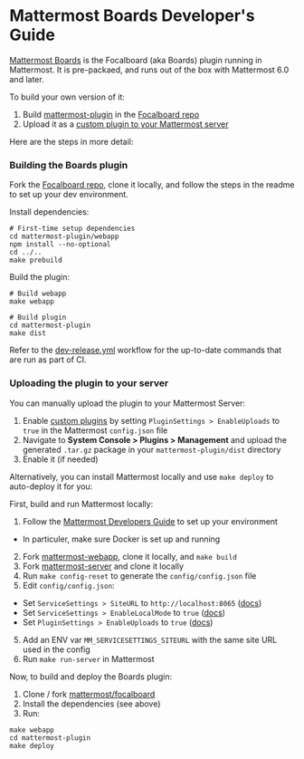 # Mattermost Boards Developer's Guide

[Mattermost Boards](https://mattermost.com/boards/) is the Focalboard (aka Boards) plugin running in Mattermost. It is pre-packaed, and runs out of the box with Mattermost 6.0 and later.

To build your own version of it:
1. Build [mattermost-plugin](https://github.com/mattermost/focalboard/tree/main/mattermost-plugin) in the [Focalboard repo](https://github.com/mattermost/focalboard)
2. Upload it as a [custom plugin to your Mattermost server](https://developers.mattermost.com/integrate/admin-guide/admin-plugins-beta/#custom-plugins)

Here are the steps in more detail:

### Building the Boards plugin

Fork the [Focalboard repo](https://github.com/mattermost/focalboard), clone it locally, and follow the steps in the readme to set up your dev environment.

Install dependencies:
```
# First-time setup dependencies
cd mattermost-plugin/webapp
npm install --no-optional
cd ../..
make prebuild
```

Build the plugin:
```
# Build webapp
make webapp

# Build plugin
cd mattermost-plugin
make dist
```

Refer to the [dev-release.yml](https://github.com/mattermost/focalboard/blob/main/.github/workflows/dev-release.yml#L168) workflow for the up-to-date commands that are run as part of CI.

### Uploading the plugin to your server

You can manually upload the plugin to your Mattermost Server:
1. Enable [custom plugins](https://developers.mattermost.com/integrate/admin-guide/admin-plugins-beta/#custom-plugins) by setting `PluginSettings > EnableUploads` to `true` in the Mattermost `config.json` file
2. Navigate to **System Console > Plugins > Management** and upload the generated `.tar.gz` package in your `mattermost-plugin/dist` directory
3. Enable it (if needed)

Alternatively, you can install Mattermost locally and use `make deploy` to auto-deploy it for you:

First, build and run Mattermost locally:
1. Follow the [Mattermost Developers Guide](https://developers.mattermost.com/contribute/server/developer-setup/) to set up your environment
  * In particuler, make sure Docker is set up and running
2. Fork [mattermost-webapp](https://github.com/mattermost/mattermost-webapp), clone it locally, and `make build`
3. Fork [mattermost-server](https://github.com/mattermost/mattermost-server) and clone it locally
3. Run `make config-reset` to generate the `config/config.json` file
4. Edit `config/config.json`:
  * Set `ServiceSettings > SiteURL` to `http://localhost:8065` ([docs](https://docs.mattermost.com/configure/configuration-settings.html#site-url))
  * Set `ServiceSettings > EnableLocalMode` to `true` ([docs](https://docs.mattermost.com/configure/configuration-settings.html#enable-local-mode))
  * Set `PluginSettings > EnableUploads` to `true` ([docs](https://developers.mattermost.com/integrate/admin-guide/admin-plugins-beta/#custom-plugins))
5. Add an ENV var `MM_SERVICESETTINGS_SITEURL` with the same site URL used in the config
6. Run `make run-server` in Mattermost

Now, to build and deploy the Boards plugin:
1. Clone / fork [mattermost/focalboard](https://github.com/mattermost/focalboard)
2. Install the dependencies (see above)
3. Run:
```
make webapp
cd mattermost-plugin
make deploy
```
